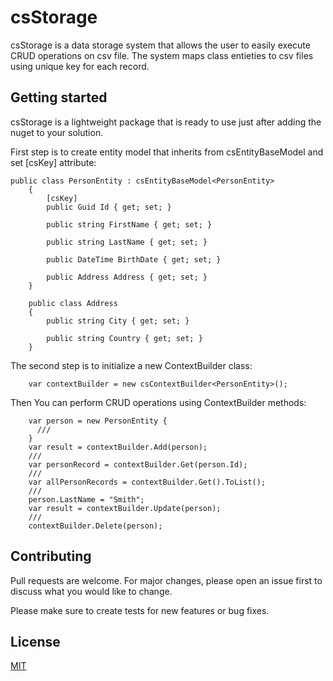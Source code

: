 # csStorage
csStorage is a data storage system that allows the user to easily execute CRUD operations on csv file. 
The system maps class entieties to csv files using unique key for each record. 

## Getting started
csStorage is a lightweight package that is ready to use just after adding the nuget to your solution.

First step is to create entity model that inherits from csEntityBaseModel<T> and set [csKey] attribute:
```
public class PersonEntity : csEntityBaseModel<PersonEntity>
    {
        [csKey]
        public Guid Id { get; set; }

        public string FirstName { get; set; }

        public string LastName { get; set; }

        public DateTime BirthDate { get; set; }

        public Address Address { get; set; }
    }

    public class Address
    {
        public string City { get; set; }

        public string Country { get; set; }
    }
```

The second step is to initialize a new ContextBuilder<T> class:
```
    var contextBuilder = new csContextBuilder<PersonEntity>();
```

Then You can perform CRUD operations using ContextBuilder<T> methods:
```
    var person = new PersonEntity {
      ///
    }
    var result = contextBuilder.Add(person);
    ///
    var personRecord = contextBuilder.Get(person.Id);
    ///
    var allPersonRecords = contextBuilder.Get().ToList();
    ///
    person.LastName = "Smith";
    var result = contextBuilder.Update(person);
    ///
    contextBuilder.Delete(person);
```

## Contributing
Pull requests are welcome. For major changes, please open an issue first to discuss what you would like to change.

Please make sure to create tests for new features or bug fixes.

## License

[MIT](https://choosealicense.com/licenses/mit/)
